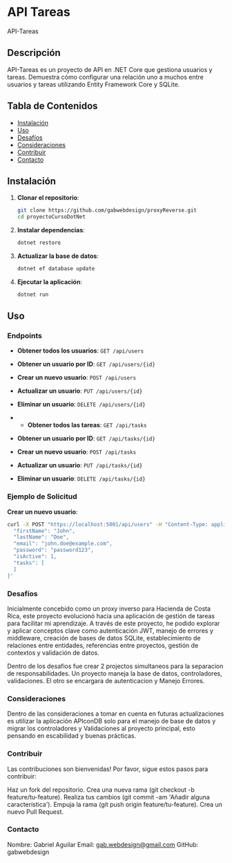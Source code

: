 # API Tareas

API-Tareas

## Descripción

API-Tareas es un proyecto de API en .NET Core que gestiona usuarios y tareas. Demuestra cómo configurar una relación uno a muchos entre usuarios y tareas utilizando Entity Framework Core y SQLite.

## Tabla de Contenidos

- [Instalación](#instalación)
- [Uso](#uso)
- [Desafíos](#desafíos)
- [Consideraciones](#consideraciones)
- [Contribuir](#contribuir)
- [Contacto](#contacto)
 
## Instalación

1. **Clonar el repositorio**:

    ```sh
    git clone https://github.com/gabwebdesign/proxyReverse.git
    cd proyectoCursoDotNet
    ```

2. **Instalar dependencias**:

    ```sh
    dotnet restore
    ```

3. **Actualizar la base de datos**:

    ```sh
    dotnet ef database update
    ```

4. **Ejecutar la aplicación**:

    ```sh
    dotnet run
    ```

## Uso

### Endpoints

- **Obtener todos los usuarios**: `GET /api/users`
- **Obtener un usuario por ID**: `GET /api/users/{id}`
- **Crear un nuevo usuario**: `POST /api/users`
- **Actualizar un usuario**: `PUT /api/users/{id}`
- **Eliminar un usuario**: `DELETE /api/users/{id}`

- - **Obtener todos las tareas**: `GET /api/tasks`
- **Obtener un usuario por ID**: `GET /api/tasks/{id}`
- **Crear un nuevo usuario**: `POST /api/tasks`
- **Actualizar un usuario**: `PUT /api/tasks/{id}`
- **Eliminar un usuario**: `DELETE /api/tasks/{id}`

### Ejemplo de Solicitud

**Crear un nuevo usuario**:

```sh
curl -X POST "https://localhost:5001/api/users" -H "Content-Type: application/json" -d '{
  "firstName": "John",
  "lastName": "Doe",
  "email": "john.doe@example.com",
  "password": "password123",
  "isActive": 1,
  "tasks": [
  ]
}'
```
### Desafíos

Inicialmente concebido como un proxy inverso para Hacienda de Costa Rica, este proyecto evolucionó hacia una aplicación de gestión de tareas para facilitar mi aprendizaje. A través de este proyecto, he podido explorar y aplicar conceptos clave como autenticación JWT, manejo de errores y middleware, creación de bases de datos SQLite, establecimiento de relaciones entre entidades, referencias entre proyectos, gestión de contextos y validación de datos.

Dentro de los desafios fue crear 2 projectos simultaneos para la separacion de responsabilidades. Un proyecto maneja la base de datos, controladores, validaciones. El otro se encargara de autenticacion y Manejo Errores.

### Consideraciones

Dentro de las consideraciones a tomar en cuenta en futuras actualizaciones es utilizar la aplicación APIconDB solo para el manejo de base de datos y migrar los controladores y Validaciones al proyecto principal, esto pensando en escabilidad y buenas prácticas.
### Contribuir

Las contribuciones son bienvenidas! Por favor, sigue estos pasos para contribuir:

Haz un fork del repositorio.
Crea una nueva rama (git checkout -b feature/tu-feature).
Realiza tus cambios (git commit -am 'Añadir alguna característica').
Empuja la rama (git push origin feature/tu-feature).
Crea un nuevo Pull Request.

### Contacto

Nombre: Gabriel Aguilar
Email: gab.webdesign@gmail.com
GitHub: gabwebdesign

